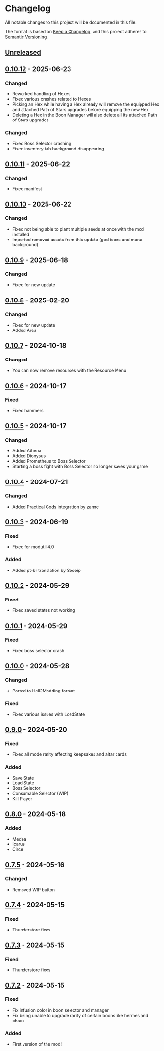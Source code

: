 # Changelog

All notable changes to this project will be documented in this file.

The format is based on [Keep a Changelog](https://keepachangelog.com/en/1.1.0/),
and this project adheres to [Semantic Versioning](https://semver.org/spec/v2.0.0.html).

## [Unreleased]

## [0.10.12] - 2025-06-23

### Changed

- Reworked handling of Hexes
- Fixed various crashes related to Hexes
- Picking an Hex while having a Hex already will remove the equipped Hex and attached Path of Stars upgrades before equipping the new Hex
- Deleting a Hex in the Boon Manager will also delete all its attached Path of Stars upgrades

### Changed

- Fixed Boss Selector crashing
- Fixed inventory tab background disappearing

## [0.10.11] - 2025-06-22

### Changed

- Fixed manifest

## [0.10.10] - 2025-06-22

### Changed

- Fixed not being able to plant multiple seeds at once with the mod installed
- Imported removed assets from this update (god icons and menu background)

## [0.10.9] - 2025-06-18

### Changed

- Fixed for new update

## [0.10.8] - 2025-02-20

### Changed

- Fixed for new update
- Added Ares

## [0.10.7] - 2024-10-18

### Changed

- You can now remove resources with the Resource Menu

## [0.10.6] - 2024-10-17

### Fixed

- Fixed hammers

## [0.10.5] - 2024-10-17

### Changed

- Added Athena
- Added Dionysus
- Added Prometheus to Boss Selector
- Starting a boss fight with Boss Selector no longer saves your game

## [0.10.4] - 2024-07-21

### Changed

- Added Practical Gods integration by zannc

## [0.10.3] - 2024-06-19

### Fixed

- Fixed for modutil 4.0

### Added

- Added pt-br translation by Seceip

## [0.10.2] - 2024-05-29

### Fixed

- Fixed saved states not working

## [0.10.1] - 2024-05-29

### Fixed

- Fixed boss selector crash

## [0.10.0] - 2024-05-28

### Changed

- Ported to Hell2Modding format

### Fixed

- Fixed various issues with LoadState

## [0.9.0] - 2024-05-20

### Fixed

- Fixed all mode rarity affecting keepsakes and altar cards

### Added

- Save State
- Load State
- Boss Selector
- Consumable Selector (WIP)
- Kill Player

## [0.8.0] - 2024-05-18

### Added

- Medea
- Icarus
- Circe

## [0.7.5] - 2024-05-16

### Changed

- Removed WIP button

## [0.7.4] - 2024-05-15

### Fixed

- Thunderstore fixes

## [0.7.3] - 2024-05-15

### Fixed

- Thunderstore fixes

## [0.7.2] - 2024-05-15

### Fixed

- Fix infusion color in boon selector and manager
- Fix being unable to upgrade rarity of certain boons like hermes and chaos

### Added

- First version of the mod!

[unreleased]: https://github.com/PonyWarrior/PonyMenu/compare/0.10.12...HEAD
[0.10.12]: https://github.com/PonyWarrior/PonyMenu/compare/0.10.11...0.10.12
[0.10.11]: https://github.com/PonyWarrior/PonyMenu/compare/0.10.10...0.10.11
[0.10.10]: https://github.com/PonyWarrior/PonyMenu/compare/0.10.9...0.10.10
[0.10.9]: https://github.com/PonyWarrior/PonyMenu/compare/0.10.8...0.10.9
[0.10.8]: https://github.com/PonyWarrior/PonyMenu/compare/0.10.7...0.10.8
[0.10.7]: https://github.com/PonyWarrior/PonyMenu/compare/0.10.6...0.10.7
[0.10.6]: https://github.com/PonyWarrior/PonyMenu/compare/0.10.5...0.10.6
[0.10.5]: https://github.com/PonyWarrior/PonyMenu/compare/0.10.4...0.10.5
[0.10.4]: https://github.com/PonyWarrior/PonyMenu/compare/0.10.3...0.10.4
[0.10.3]: https://github.com/PonyWarrior/PonyMenu/compare/0.10.2...0.10.3
[0.10.2]: https://github.com/PonyWarrior/PonyMenu/compare/0.10.1...0.10.2
[0.10.1]: https://github.com/PonyWarrior/PonyMenu/compare/0.10.0...0.10.1
[0.10.0]: https://github.com/PonyWarrior/PonyMenu/compare/0.9.0...0.10.0
[0.9.0]: https://github.com/PonyWarrior/PonyMenu/compare/0.8.0...0.9.0
[0.8.0]: https://github.com/PonyWarrior/PonyMenu/compare/0.7.5...0.8.0
[0.7.5]: https://github.com/PonyWarrior/PonyMenu/compare/0.7.4...0.7.5
[0.7.4]: https://github.com/PonyWarrior/PonyMenu/compare/0.7.3...0.7.4
[0.7.3]: https://github.com/PonyWarrior/PonyMenu/compare/0.7.2...0.7.3
[0.7.2]: https://github.com/PonyWarrior/PonyMenu/compare/013ff8c60de07956d7d0b7629076b09d4cad44dc...0.7.2
